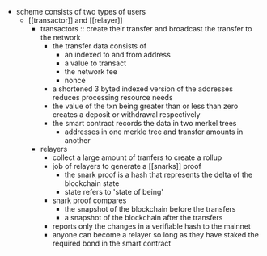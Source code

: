 - scheme consists of two types of users
	- [[transactor]] and [[relayer]]
		- transactors :: create their transfer and broadcast the transfer to the network
			- the transfer data consists of
				- an indexed to and from address
				- a value to transact
				- the network fee
				- nonce
			- a shortened 3 byted indexed version of the addresses reduces processing resource needs
			- the value of the txn being greater than or less than zero creates a deposit or withdrawal respectively
			- the smart contract records the data in two merkel trees
				- addresses in one merkle tree and transfer amounts in another
		- relayers
			- collect a large amount of tranfers to create a rollup
			- job of relayers to generate a [[snarks]] proof
				- the snark proof is a hash that represents the delta of the blockchain state
				- state refers to 'state of being'
			- snark proof compares
				- the snapshot of the blockchain before the transfers
				- a snapshot of the blockchain after the transfers
			- reports only the changes in a verifiable hash to the mainnet
			- anyone can become a relayer so long as they have staked the required bond in the smart contract